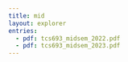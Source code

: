 ```yaml
---
title: mid
layout: explorer
entries:
  - pdf: tcs693_midsem_2022.pdf
  - pdf: tcs693_midsem_2023.pdf
---
```


